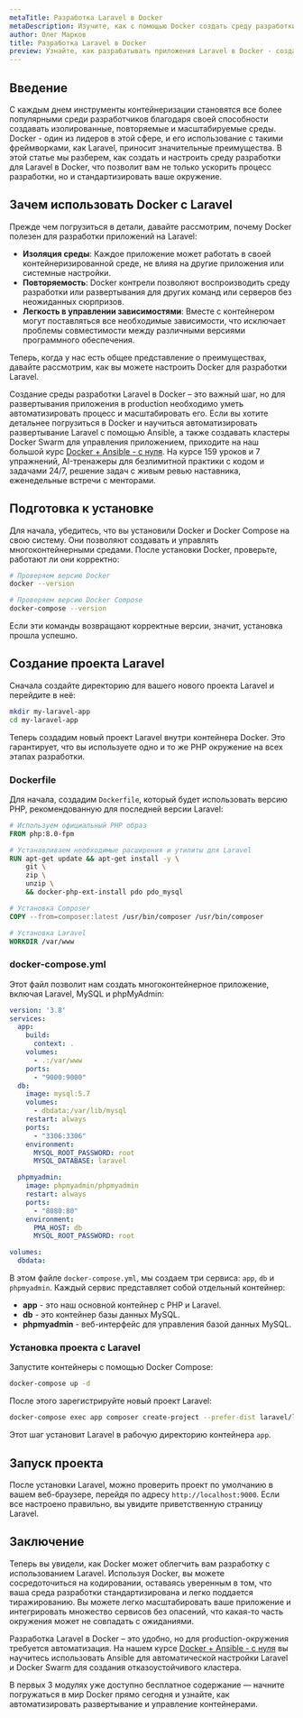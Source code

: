 ```yaml
---
metaTitle: Разработка Laravel в Docker
metaDescription: Изучите, как с помощью Docker создать среду разработки для Laravel - от установки до настройки контейнеров и управления ними
author: Олег Марков
title: Разработка Laravel в Docker
preview: Узнайте, как разрабатывать приложения Laravel в Docker - создайте, настройте и управляйте контейнерами для эффективной работы. Пошаговое руководство поможет вам разобраться в процессе
---
```


## Введение

С каждым днем инструменты контейнеризации становятся все более популярными среди разработчиков благодаря своей способности создавать изолированные, повторяемые и масштабируемые среды. Docker - один из лидеров в этой сфере, и его использование с такими фреймворками, как Laravel, приносит значительные преимущества. В этой статье мы разберем, как создать и настроить среду разработки для Laravel в Docker, что позволит вам не только ускорить процесс разработки, но и стандартизировать ваше окружение.

## Зачем использовать Docker с Laravel

Прежде чем погрузиться в детали, давайте рассмотрим, почему Docker полезен для разработки приложений на Laravel:

- **Изоляция среды**: Каждое приложение может работать в своей контейнеризированной среде, не влияя на другие приложения или системные настройки.
- **Повторяемость**: Docker контрели позволяют воспроизводить среду разработки или развертывания для других команд или серверов без неожиданных сюрпризов.
- **Легкость в управлении зависимостями**: Вместе с контейнером могут поставляться все необходимые зависимости, что исключает проблемы совместимости между различными версиями программного обеспечения.

Теперь, когда у нас есть общее представление о преимуществах, давайте рассмотрим, как вы можете настроить Docker для разработки Laravel.

Создание среды разработки Laravel в Docker – это важный шаг, но для развертывания приложения в production необходимо уметь автоматизировать процесс и масштабировать его. Если вы хотите детальнее погрузиться в Docker и научиться автоматизировать развертывание Laravel с помощью Ansible, а также создавать кластеры Docker Swarm для управления приложением, приходите на наш большой курс [Docker + Ansible - с нуля](https://purpleschool.ru/course/docker?utm_source=knowledgebase&utm_medium=text&utm_campaign=Razrabotka_Laravel_v_Docker). На курсе 159 уроков и 7 упражнений, AI-тренажеры для безлимитной практики с кодом и задачами 24/7, решение задач с живым ревью наставника, еженедельные встречи с менторами.

## Подготовка к установке

Для начала, убедитесь, что вы установили Docker и Docker Compose на свою систему. Они позволяют создавать и управлять многоконтейнерными средами. После установки Docker, проверьте, работают ли они корректно:

```bash
# Проверяем версию Docker
docker --version

# Проверяем версию Docker Compose
docker-compose --version
```

Если эти команды возвращают корректные версии, значит, установка прошла успешно.

## Создание проекта Laravel

Сначала создайте директорию для вашего нового проекта Laravel и перейдите в неё:

```bash
mkdir my-laravel-app
cd my-laravel-app
```

Теперь создадим новый проект Laravel внутри контейнера Docker. Это гарантирует, что вы используете одно и то же PHP окружение на всех этапах разработки.

### Dockerfile

Для начала, создадим `Dockerfile`, который будет использовать версию PHP, рекомендованную для последней версии Laravel:

```dockerfile
# Используем официальный PHP образ
FROM php:8.0-fpm

# Устанавливаем необходимые расширения и утилиты для Laravel
RUN apt-get update && apt-get install -y \
    git \
    zip \
    unzip \
    && docker-php-ext-install pdo pdo_mysql

# Установка Composer
COPY --from=composer:latest /usr/bin/composer /usr/bin/composer

# Установка Laravel
WORKDIR /var/www
```

### docker-compose.yml

Этот файл позволит нам создать многоконтейнерное приложение, включая Laravel, MySQL и phpMyAdmin:

```yaml
version: '3.8'
services:
  app:
    build:
      context: .
    volumes:
      - .:/var/www
    ports:
      - "9000:9000"
  db:
    image: mysql:5.7
    volumes:
      - dbdata:/var/lib/mysql
    restart: always
    ports:
      - "3306:3306"
    environment:
      MYSQL_ROOT_PASSWORD: root
      MYSQL_DATABASE: laravel

  phpmyadmin:
    image: phpmyadmin/phpmyadmin
    restart: always
    ports:
      - "8080:80"
    environment:
      PMA_HOST: db
      MYSQL_ROOT_PASSWORD: root

volumes:
  dbdata:
```

В этом файле `docker-compose.yml`, мы создаем три сервиса: `app`, `db` и `phpmyadmin`. Каждый сервис представляет собой отдельный контейнер:

- **app** - это наш основной контейнер с PHP и Laravel.
- **db** - это контейнер базы данных MySQL.
- **phpmyadmin** - веб-интерфейс для управления базой данных MySQL.

### Установка проекта с Laravel

Запустите контейнеры с помощью Docker Compose:

```bash
docker-compose up -d
```

После этого зарегистрируйте новый проект Laravel:

```bash
docker-compose exec app composer create-project --prefer-dist laravel/laravel .
```

Этот шаг установит Laravel в рабочую директорию контейнера `app`.

## Запуск проекта

После установки Laravel, можно проверить проект по умолчанию в вашем веб-браузере, перейдя по адресу `http://localhost:9000`. Если все настроено правильно, вы увидите приветственную страницу Laravel.

## Заключение

Теперь вы увидели, как Docker может облегчить вам разработку с использованием Laravel. Используя Docker, вы можете сосредоточиться на кодировании, оставаясь уверенным в том, что ваша среда разработки стандартизирована и легко поддается тиражированию. Вы можете легко масштабировать ваше приложение и интегрировать множество сервисов без опасений, что какая-то часть окружения может не совпадать с ожиданиями.

Разработка Laravel в Docker – это удобно, но для production-окружения требуется автоматизация. На нашем курсе [Docker + Ansible - с нуля](https://purpleschool.ru/course/docker?utm_source=knowledgebase&utm_medium=text&utm_campaign=Razrabotka_Laravel_v_Docker) вы научитесь использовать Ansible для автоматической настройки Laravel и Docker Swarm для создания отказоустойчивого кластера.

В первых 3 модулях уже доступно бесплатное содержание — начните погружаться в мир Docker прямо сегодня и узнайте, как автоматизировать развертывание и управление контейнерами.
